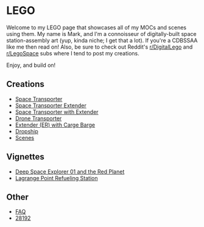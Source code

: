 # LEGO
Welcome to my LEGO page that showcases all of my MOCs and scenes using them.  My name is Mark, and I'm a connoisseur of
digitally-built space station-assembly art (yup, kinda niche; I get that a lot).  If you're a CDBSSAA like me then read
on!  Also, be sure to check out Reddit's [r/DigitalLego](https://www.reddit.com/r/DigitalLego/) and
[r/LegoSpace](https://www.reddit.com/r/LegoSpace/) subs where I tend to post my creations.

Enjoy, and build on!

## Creations
* [Space Transporter](renders/space-transporter-a.md)<br>
* [Space Transporter Extender](renders/space-transporter-extender.md)<br>
* [Space Transporter with Extender](renders/space-transporter-b-with-extender.md)<br>
* [Drone Transporter](renders/drone-transporter.md)<br>
* [Extender (ER) with Carge Barge](renders/extender-er-cargo-barge.md)<br>
* [Dropship](renders/dropship.md)<br>
* [Scenes](renders/01-landing-pad.md)

## Vignettes
* [Deep Space Explorer 01 and the Red Planet](vignettes/dse-01-and-the-red-planet/README.md)
* [Lagrange Point Refueling Station](vignettes/lagrange-point-refueling-station/README.md)

## Other
* [FAQ](faq.md)<br>
* [28192](28192.md)
